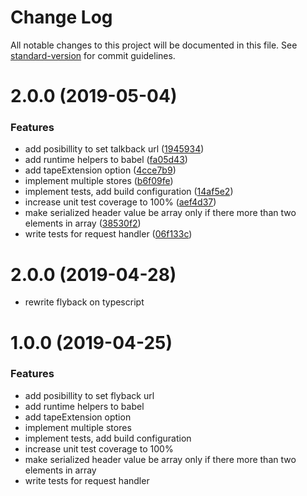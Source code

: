 # Change Log

All notable changes to this project will be documented in this file. See [standard-version](https://github.com/conventional-changelog/standard-version) for commit guidelines.

# 2.0.0 (2019-05-04)


### Features

* add posibillity to set talkback url ([1945934](https://github.com/ijpiantanida/talkback/commit/1945934))
* add runtime helpers to babel ([fa05d43](https://github.com/ijpiantanida/talkback/commit/fa05d43))
* add tapeExtension option ([4cce7b9](https://github.com/ijpiantanida/talkback/commit/4cce7b9))
* implement multiple stores ([b6f09fe](https://github.com/ijpiantanida/talkback/commit/b6f09fe))
* implement tests, add build configuration ([14af5e2](https://github.com/ijpiantanida/talkback/commit/14af5e2))
* increase unit test coverage to 100% ([aef4d37](https://github.com/ijpiantanida/talkback/commit/aef4d37))
* make serialized header value be array only if there more than two elements in array ([38530f2](https://github.com/ijpiantanida/talkback/commit/38530f2))
* write tests for request handler ([06f133c](https://github.com/ijpiantanida/talkback/commit/06f133c))



# 2.0.0 (2019-04-28)

* rewrite flyback on typescript

# 1.0.0 (2019-04-25)

### Features

* add posibillity to set flyback url
* add runtime helpers to babel
* add tapeExtension option
* implement multiple stores 
* implement tests, add build configuration 
* increase unit test coverage to 100% 
* make serialized header value be array only if there more than two elements in array 
* write tests for request handler 
